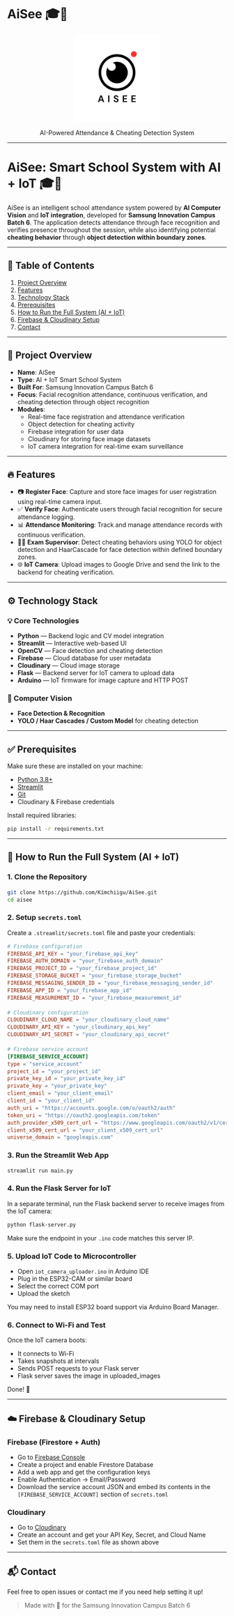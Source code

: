 
# AiSee 🎓🤖

<p align="center">
  <img alt="AiSee Logo" title="AiSee" src="assets/aisee-logo.png" width="200">
</p>

<p align="center">
  AI-Powered Attendance & Cheating Detection System
</p>

---

# AiSee: Smart School System with AI + IoT 🎓🤖

AiSee is an intelligent school attendance system powered by **AI Computer Vision** and **IoT integration**, developed for **Samsung Innovation Campus Batch 6**. The application detects attendance through face recognition and verifies presence throughout the session, while also identifying potential **cheating behavior** through **object detection within boundary zones**.

---

## 🧭 Table of Contents

1. [Project Overview](#project-overview)
2. [Features](#features)
3. [Technology Stack](#technology-stack)
4. [Prerequisites](#prerequisites)
5. [How to Run the Full System (AI + IoT)](#how-to-run-the-full-system-ai--iot)
6. [Firebase & Cloudinary Setup](#firebase--cloudinary-setup)
7. [Contact](#contact)

---

## 📌 Project Overview

- **Name**: AiSee
- **Type**: AI + IoT Smart School System
- **Built For**: Samsung Innovation Campus Batch 6
- **Focus**: Facial recognition attendance, continuous verification, and cheating detection through object recognition
- **Modules**:
  - Real-time face registration and attendance verification
  - Object detection for cheating activity
  - Firebase integration for user data
  - Cloudinary for storing face image datasets
  - IoT camera integration for real-time exam surveillance

---

## 🔥 Features

- 📷 **Register Face**: Capture and store face images for user registration using real-time camera input.
- ✅ **Verify Face**: Authenticate users through facial recognition for secure attendance logging.
- 📊 **Attendance Monitoring**: Track and manage attendance records with continuous verification.
- 🕵️‍♂️ **Exam Supervisor**: Detect cheating behaviors using YOLO for object detection and HaarCascade for face detection within defined boundary zones.
- 🌐 **IoT Camera**: Upload images to Google Drive and send the link to the backend for cheating verification.

---

## ⚙️ Technology Stack

### 💡 Core Technologies

- **Python** — Backend logic and CV model integration
- **Streamlit** — Interactive web-based UI
- **OpenCV** — Face detection and cheating detection
- **Firebase** — Cloud database for user metadata
- **Cloudinary** — Cloud image storage
- **Flask** — Backend server for IoT camera to upload data
- **Arduino** — IoT firmware for image capture and HTTP POST

### 🧠 Computer Vision

- **Face Detection & Recognition**
- **YOLO / Haar Cascades / Custom Model** for cheating detection

---

## ✅ Prerequisites

Make sure these are installed on your machine:

- [Python 3.8+](https://www.python.org/)
- [Streamlit](https://streamlit.io/)
- [Git](https://git-scm.com/)
- Cloudinary & Firebase credentials

Install required libraries:

```bash
pip install -r requirements.txt
```

---

## 🚀 How to Run the Full System (AI + IoT)

### 1. Clone the Repository

```bash
git clone https://github.com/Kimchiigu/AiSee.git
cd aisee
```

### 2. Setup `secrets.toml`

Create a `.streamlit/secrets.toml` file and paste your credentials:

```toml
# Firebase configuration
FIREBASE_API_KEY = "your_firebase_api_key"
FIREBASE_AUTH_DOMAIN = "your_firebase_auth_domain"
FIREBASE_PROJECT_ID = "your_firebase_project_id"
FIREBASE_STORAGE_BUCKET = "your_firebase_storage_bucket"
FIREBASE_MESSAGING_SENDER_ID = "your_firebase_messaging_sender_id"
FIREBASE_APP_ID = "your_firebase_app_id"
FIREBASE_MEASUREMENT_ID = "your_firebase_measurement_id"

# Cloudinary configuration
CLOUDINARY_CLOUD_NAME = "your_cloudinary_cloud_name"
CLOUDINARY_API_KEY = "your_cloudinary_api_key"
CLOUDINARY_API_SECRET = "your_cloudinary_api_secret"

# Firebase service account
[FIREBASE_SERVICE_ACCOUNT]
type = "service_account"
project_id = "your_project_id"
private_key_id = "your_private_key_id"
private_key = "your_private_key"
client_email = "your_client_email"
client_id = "your_client_id"
auth_uri = "https://accounts.google.com/o/oauth2/auth"
token_uri = "https://oauth2.googleapis.com/token"
auth_provider_x509_cert_url = "https://www.googleapis.com/oauth2/v1/certs"
client_x509_cert_url = "your_client_x509_cert_url"
universe_domain = "googleapis.com"
```

### 3. Run the Streamlit Web App

```bash
streamlit run main.py
```

### 4. Run the Flask Server for IoT

In a separate terminal, run the Flask backend server to receive images from the IoT camera:

```bash
python flask-server.py
```

Make sure the endpoint in your `.ino` code matches this server IP.

### 5. Upload IoT Code to Microcontroller

- Open `iot_camera_uploader.ino` in Arduino IDE
- Plug in the ESP32-CAM or similar board
- Select the correct COM port
- Upload the sketch

You may need to install ESP32 board support via Arduino Board Manager.

### 6. Connect to Wi-Fi and Test

Once the IoT camera boots:

- It connects to Wi-Fi
- Takes snapshots at intervals
- Sends POST requests to your Flask server
- Flask server saves the image in uploaded_images

Done! 🎉

---

## ☁️ Firebase & Cloudinary Setup

### Firebase (Firestore + Auth)

- Go to [Firebase Console](https://console.firebase.google.com/)
- Create a project and enable Firestore Database
- Add a web app and get the configuration keys
- Enable Authentication → Email/Password
- Download the service account JSON and embed its contents in the `[FIREBASE_SERVICE_ACCOUNT]` section of `secrets.toml`

### Cloudinary

- Go to [Cloudinary](https://cloudinary.com/)
- Create an account and get your API Key, Secret, and Cloud Name
- Set them in the `secrets.toml` file as shown above

---

## 📬 Contact

Feel free to open issues or contact me if you need help setting it up!

> Made with 💙 for the Samsung Innovation Campus Batch 6
